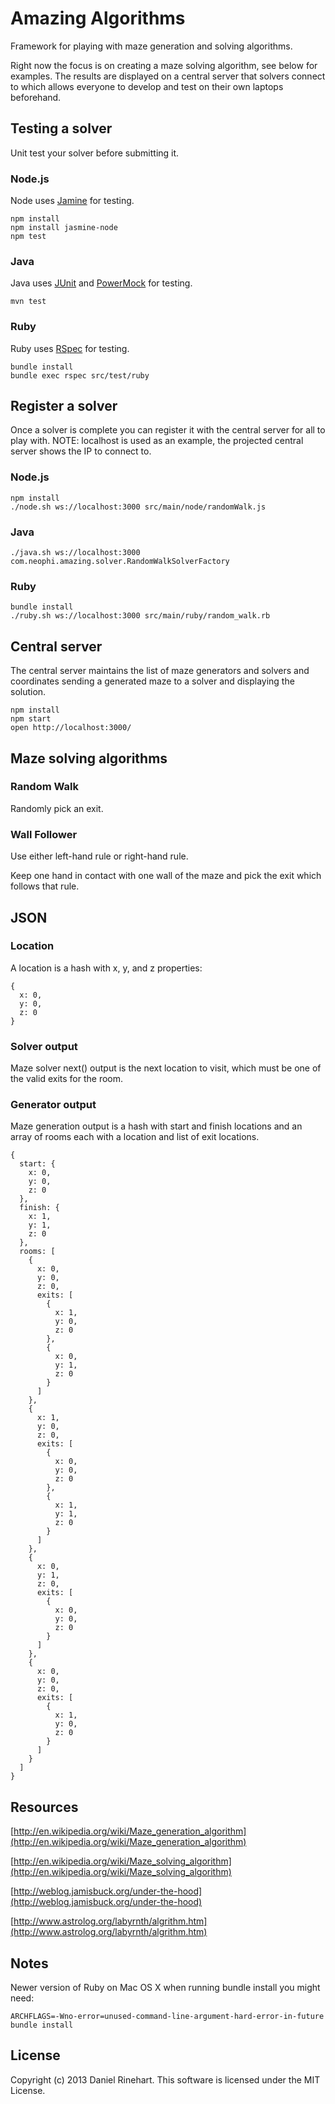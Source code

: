 # Amazing Algorithms

Framework for playing with maze generation and solving algorithms.

Right now the focus is on creating a maze solving algorithm, see below for examples. The results are displayed on a central server that solvers connect to which allows everyone to develop and test on their own laptops beforehand.

## Testing a solver

Unit test your solver before submitting it.

### Node.js

Node uses [Jamine](http://jasmine.github.io/1.3/introduction.html) for testing.

```
npm install
npm install jasmine-node
npm test
```

### Java

Java uses [JUnit](http://junit.org/) and [PowerMock](https://code.google.com/p/powermock/) for testing.

```
mvn test
```

### Ruby

Ruby uses [RSpec](http://rspec.info/) for testing.

```
bundle install
bundle exec rspec src/test/ruby
```

## Register a solver

Once a solver is complete you can register it with the central server for all to play with. NOTE: localhost is used as an example, the projected central server shows the IP to connect to.

### Node.js

```
npm install
./node.sh ws://localhost:3000 src/main/node/randomWalk.js
```

### Java

```
./java.sh ws://localhost:3000 com.neophi.amazing.solver.RandomWalkSolverFactory
```

### Ruby

```
bundle install
./ruby.sh ws://localhost:3000 src/main/ruby/random_walk.rb
```

## Central server

The central server maintains the list of maze generators and solvers and coordinates sending a generated maze to a solver and displaying the solution.

```
npm install
npm start
open http://localhost:3000/
```

## Maze solving algorithms

### Random Walk

Randomly pick an exit.

### Wall Follower

Use either left-hand rule or right-hand rule. 

Keep one hand in contact with one wall of the maze and pick the exit which follows that rule.

## JSON

### Location

A location is a hash with x, y, and z properties:

```
{
  x: 0,
  y: 0,
  z: 0
}
```

### Solver output

Maze solver next() output is the next location to visit, which must be one of the valid exits for the room.

### Generator output

Maze generation output is a hash with start and finish locations and an array of rooms each with a location and list of exit locations.

```
{
  start: {
    x: 0,
    y: 0,
    z: 0
  },
  finish: {
    x: 1,
    y: 1,
    z: 0
  },
  rooms: [
    {
      x: 0,
      y: 0,
      z: 0,
      exits: [
        {
          x: 1,
          y: 0,
          z: 0
        },
        {
          x: 0,
          y: 1,
          z: 0
        }
      ]
    },
    {
      x: 1,
      y: 0,
      z: 0,
      exits: [
        {
          x: 0,
          y: 0,
          z: 0
        },
        {
          x: 1,
          y: 1,
          z: 0
        }
      ]
    },
    {
      x: 0,
      y: 1,
      z: 0,
      exits: [
        {
          x: 0,
          y: 0,
          z: 0
        }
      ]
    },
    {
      x: 0,
      y: 0,
      z: 0,
      exits: [
        {
          x: 1,
          y: 0,
          z: 0
        }
      ]
    }
  ]
}
```

## Resources

[http://en.wikipedia.org/wiki/Maze_generation_algorithm](http://en.wikipedia.org/wiki/Maze_generation_algorithm)

[http://en.wikipedia.org/wiki/Maze_solving_algorithm](http://en.wikipedia.org/wiki/Maze_solving_algorithm)

[http://weblog.jamisbuck.org/under-the-hood](http://weblog.jamisbuck.org/under-the-hood)

[http://www.astrolog.org/labyrnth/algrithm.htm](http://www.astrolog.org/labyrnth/algrithm.htm)

## Notes

Newer version of Ruby on Mac OS X when running bundle install you might need:

```
ARCHFLAGS=-Wno-error=unused-command-line-argument-hard-error-in-future bundle install
```

## License

Copyright (c) 2013 Daniel Rinehart. This software is licensed under the MIT License.
